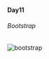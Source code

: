 #### Day11

###### Bootstrap
![bootstrap](https://user-images.githubusercontent.com/69578414/142757866-33b66b8d-b644-41b9-9e45-4dc62615f8af.png)
